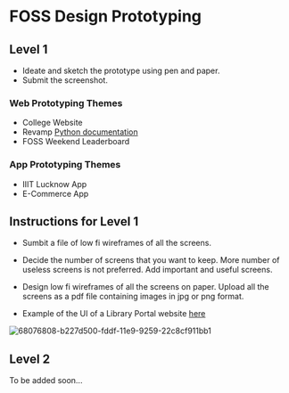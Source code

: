 # FOSS Design Prototyping

## Level 1
- Ideate and sketch the prototype using pen and paper.
- Submit the screenshot.

### Web Prototyping Themes
- College Website 
- Revamp [Python documentation](https://docs.python.org/3/)
- FOSS Weekend Leaderboard

### App Prototyping Themes
- IIIT Lucknow App
- E-Commerce App

## Instructions for Level 1

- Sumbit a file of low fi wireframes of all the screens. 

- Decide the number of screens that you want to keep. More number of useless screens is not preferred. Add important and useful screens.

- Design low fi wireframes of all the screens on paper. Upload all the screens as a pdf file containing images in jpg or png format.

- Example of the UI of a Library Portal website [here](https://ibb.co/J7DzCw9)

![68076808-b227d500-fddf-11e9-9259-22c8cf911bb1](https://user-images.githubusercontent.com/54657980/157660652-9a9f04af-3891-4d5f-8728-f1eafefdf6c7.png)

## Level 2
To be added soon...

